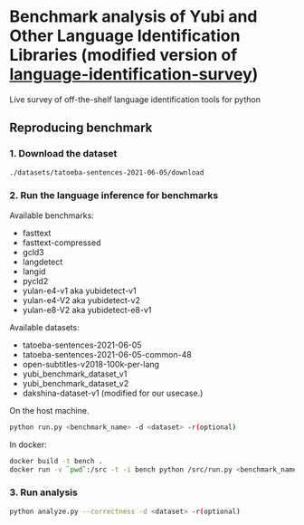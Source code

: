 # Benchmark analysis of Yubi and Other Language Identification Libraries (modified version of [language-identification-survey](https://github.com/modelpredict/language-identification-survey))
Live survey of off-the-shelf language identification tools for python

## Reproducing benchmark

### 1. Download the dataset
```bash
./datasets/tatoeba-sentences-2021-06-05/download
```

### 2. Run the language inference for benchmarks

Available benchmarks:
- fasttext
- fasttext-compressed
- gcld3
- langdetect
- langid
- pycld2
- yulan-e4-v1 aka yubidetect-v1
- yulan-e4-V2 aka yubidetect-v2
- yulan-e8-V2 aka yubidetect-e8-v1

Available datasets:
- tatoeba-sentences-2021-06-05
- tatoeba-sentences-2021-06-05-common-48
- open-subtitles-v2018-100k-per-lang
- yubi_benchmark_dataset_v1
- yubi_benchmark_dataset_v2
- dakshina-dataset-v1 (modified for our usecase.)

On the host machine.
```bash
python run.py <benchmark_name> -d <dataset> -r(optional)
```

In docker:
```bash
docker build -t bench .
docker run -v `pwd`:/src -t -i bench python /src/run.py <benchmark_name> -d <dataset> -r(optional)
```

### 3. Run analysis
```bash
python analyze.py --correctness -d <dataset> -r(optional)
```
